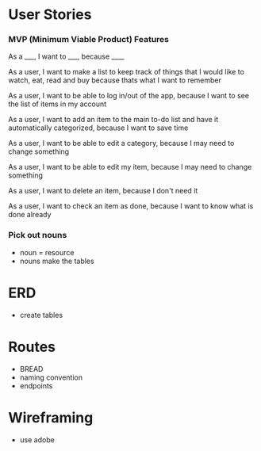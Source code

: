# User Stories

### MVP (Minimum Viable Product) Features

As a ___, I want to ___, because ____

As a user, I want to make a list to keep track of things that I would like to watch, eat, read and buy because thats what I want to remember

As a user, I want to be able to log in/out of the app, because I want to see the list of items in my account

As a user, I want to add an item to the main to-do list and have it automatically categorized, because I want to save time

As a user, I want to be able to edit a category, because I may need to change something

As a user, I want to be able to edit my item, because I may need to change something

As a user, I want to delete an item, because I don't need it

As a user, I want to check an item as done, because I want to know what is done already

### Pick out nouns
* noun = resource
* nouns make the tables
# ERD
* create tables

# Routes
* BREAD
* naming convention
* endpoints

# Wireframing
* use adobe